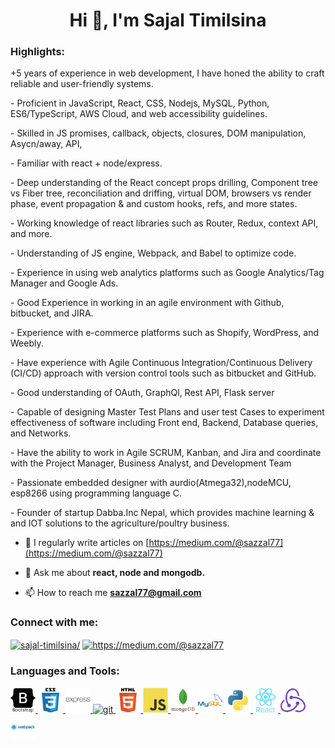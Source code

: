 <h1 align="center">Hi 👋, I'm Sajal Timilsina</h1>
<h3 align="left">Highlights:</h3>

<p>+5 years of experience in web development, I have honed the ability to craft reliable and user-friendly systems.</p> <p> - Proficient in JavaScript, React, CSS, Nodejs, MySQL, Python, ES6/TypeScript, AWS Cloud, and web accessibility guidelines.</p> - Skilled in JS promises, callback, objects, closures, DOM manipulation, Asycn/away, API,</p> <p>- Familiar with react + node/express.</p> <p>- Deep understanding of the React concept props drilling, Component tree vs Fiber tree, reconciliation and driffing, virtual DOM, browsers vs render phase, event propagation & and custom hooks, refs, and more states.</p> <p>- Working knowledge of react libraries such as Router, Redux, context API, and more.</p> <p>- Understanding of JS engine, Webpack, and Babel to optimize code.</p> <p>- Experience in using web analytics platforms such as Google Analytics/Tag Manager and Google Ads.</p> <p>- Good Experience in working in an agile environment with Github, bitbucket, and JIRA.</p> <p> - Experience with e-commerce platforms such as Shopify, WordPress, and Weebly.</p> <p>- Have experience with Agile Continuous Integration/Continuous Delivery (CI/CD) approach with version control tools such as bitbucket and GitHub.</p><p> - Good understanding of OAuth, GraphQl, Rest API, Flask server</p> <p>- Capable of designing Master Test Plans and user test Cases to experiment effectiveness of software including Front end, Backend, Database queries, and Networks.</p> <p> - Have the ability to work in Agile SCRUM, Kanban, and Jira and coordinate with the Project Manager, Business Analyst, and Development Team</p><p> - Passionate embedded designer with aurdio(Atmega32),nodeMCU, esp8266 using programming language C.</p><p> - Founder of startup Dabba.Inc Nepal, which provides machine learning & and IOT solutions to the agriculture/poultry business.</p>

- 📝 I regularly write articles on [https://medium.com/@sazzal77](https://medium.com/@sazzal77)

- 💬 Ask me about **react, node and mongodb.**

- 📫 How to reach me **sazzal77@gmail.com**

<h3 align="left">Connect with me:</h3>
<p align="left">
<a href="https://linkedin.com/in/sajal-timilsina/" target="blank"><img align="center" src="https://raw.githubusercontent.com/rahuldkjain/github-profile-readme-generator/master/src/images/icons/Social/linked-in-alt.svg" alt="sajal-timilsina/" height="30" width="40" /></a>
<a href="https://medium.com/https://medium.com/@sazzal77" target="blank"><img align="center" src="https://raw.githubusercontent.com/rahuldkjain/github-profile-readme-generator/master/src/images/icons/Social/medium.svg" alt="https://medium.com/@sazzal77" height="30" width="40" /></a>
</p>

<h3 align="left">Languages and Tools:</h3>
<p align="left"> <a href="https://getbootstrap.com" target="_blank" rel="noreferrer"> <img src="https://raw.githubusercontent.com/devicons/devicon/master/icons/bootstrap/bootstrap-plain-wordmark.svg" alt="bootstrap" width="40" height="40"/> </a> <a href="https://www.w3schools.com/css/" target="_blank" rel="noreferrer"> <img src="https://raw.githubusercontent.com/devicons/devicon/master/icons/css3/css3-original-wordmark.svg" alt="css3" width="40" height="40"/> </a> <a href="https://expressjs.com" target="_blank" rel="noreferrer"> <img src="https://raw.githubusercontent.com/devicons/devicon/master/icons/express/express-original-wordmark.svg" alt="express" width="40" height="40"/> </a> <a href="https://git-scm.com/" target="_blank" rel="noreferrer"> <img src="https://www.vectorlogo.zone/logos/git-scm/git-scm-icon.svg" alt="git" width="40" height="40"/> </a> <a href="https://www.w3.org/html/" target="_blank" rel="noreferrer"> <img src="https://raw.githubusercontent.com/devicons/devicon/master/icons/html5/html5-original-wordmark.svg" alt="html5" width="40" height="40"/> </a> <a href="https://developer.mozilla.org/en-US/docs/Web/JavaScript" target="_blank" rel="noreferrer"> <img src="https://raw.githubusercontent.com/devicons/devicon/master/icons/javascript/javascript-original.svg" alt="javascript" width="40" height="40"/> </a> <a href="https://www.mongodb.com/" target="_blank" rel="noreferrer"> <img src="https://raw.githubusercontent.com/devicons/devicon/master/icons/mongodb/mongodb-original-wordmark.svg" alt="mongodb" width="40" height="40"/> </a> <a href="https://www.mysql.com/" target="_blank" rel="noreferrer"> <img src="https://raw.githubusercontent.com/devicons/devicon/master/icons/mysql/mysql-original-wordmark.svg" alt="mysql" width="40" height="40"/> </a> <a href="https://www.python.org" target="_blank" rel="noreferrer"> <img src="https://raw.githubusercontent.com/devicons/devicon/master/icons/python/python-original.svg" alt="python" width="40" height="40"/> </a> <a href="https://reactjs.org/" target="_blank" rel="noreferrer"> <img src="https://raw.githubusercontent.com/devicons/devicon/master/icons/react/react-original-wordmark.svg" alt="react" width="40" height="40"/> </a> <a href="https://redux.js.org" target="_blank" rel="noreferrer"> <img src="https://raw.githubusercontent.com/devicons/devicon/master/icons/redux/redux-original.svg" alt="redux" width="40" height="40"/> </a> <a href="https://webpack.js.org" target="_blank" rel="noreferrer"> <img src="https://raw.githubusercontent.com/devicons/devicon/d00d0969292a6569d45b06d3f350f463a0107b0d/icons/webpack/webpack-original-wordmark.svg" alt="webpack" width="40" height="40"/> </a> </p>
